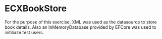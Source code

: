 # ECXBookStore
For the purpose of this exercise, XML was used as the datasource to store book details. Also an InMemoryDatabase provided by EFCore was used to initiliaze test users.
